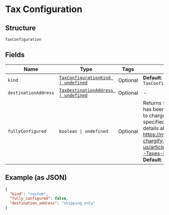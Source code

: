 
# Tax Configuration

## Structure

`TaxConfiguration`

## Fields

| Name | Type | Tags | Description |
|  --- | --- | --- | --- |
| `kind` | [`TaxConfigurationKind \| undefined`](../../doc/models/tax-configuration-kind.md) | Optional | **Default**: `TaxConfigurationKind.Custom` |
| `destinationAddress` | [`TaxDestinationAddress \| undefined`](../../doc/models/tax-destination-address.md) | Optional | - |
| `fullyConfigured` | `boolean \| undefined` | Optional | Returns `true` when Chargify has been properly configured to charge tax using the specified tax system. More details about taxes: https://maxio-chargify.zendesk.com/hc/en-us/articles/5405488905869-Taxes-Introduction<br>**Default**: `false` |

## Example (as JSON)

```json
{
  "kind": "custom",
  "fully_configured": false,
  "destination_address": "shipping_only"
}
```

